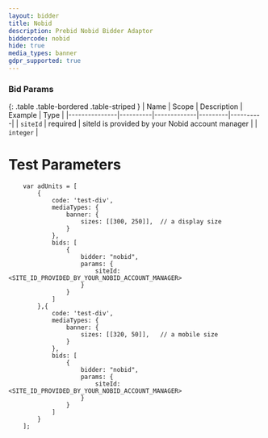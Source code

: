 ```yaml
---
layout: bidder
title: Nobid
description: Prebid Nobid Bidder Adaptor
biddercode: nobid
hide: true
media_types: banner
gdpr_supported: true
---
```


### Bid Params

{: .table .table-bordered .table-striped }
| Name          | Scope    | Description | Example | Type     |
|---------------|----------|-------------|---------|----------|
| `siteId` | required | siteId is provided by your Nobid account manager |         | `integer` |

# Test Parameters
```
    var adUnits = [
        {
            code: 'test-div',
            mediaTypes: {
                banner: {
                    sizes: [[300, 250]],  // a display size
                }
            },
            bids: [
                {
                    bidder: "nobid",
                    params: {
                        siteId: <SITE_ID_PROVIDED_BY_YOUR_NOBID_ACCOUNT_MANAGER>
                    }
                }
            ]
        },{
            code: 'test-div',
            mediaTypes: {
                banner: {
                    sizes: [[320, 50]],   // a mobile size
                }
            },
            bids: [
                {
                    bidder: "nobid",
                    params: {
                        siteId: <SITE_ID_PROVIDED_BY_YOUR_NOBID_ACCOUNT_MANAGER>
                    }
                }
            ]
        }
    ];
```
